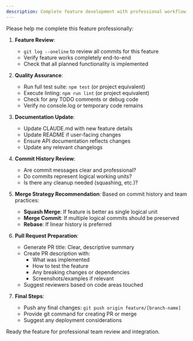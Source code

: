 ```yaml
---
description: Complete feature development with professional workflow
---
```


Please help me complete this feature professionally:

1. **Feature Review**:
   - `git log --oneline` to review all commits for this feature
   - Verify feature works completely end-to-end
   - Check that all planned functionality is implemented

2. **Quality Assurance**:
   - Run full test suite: `npm test` (or project equivalent)
   - Execute linting: `npm run lint` (or project equivalent)
   - Check for any TODO comments or debug code
   - Verify no console.log or temporary code remains

3. **Documentation Update**:
   - Update CLAUDE.md with new feature details
   - Update README if user-facing changes
   - Ensure API documentation reflects changes
   - Update any relevant changelogs

4. **Commit History Review**:
   - Are commit messages clear and professional?
   - Do commits represent logical working units?
   - Is there any cleanup needed (squashing, etc.)?

5. **Merge Strategy Recommendation**:
   Based on commit history and team practices:
   - **Squash Merge**: If feature is better as single logical unit
   - **Merge Commit**: If multiple logical commits should be preserved
   - **Rebase**: If linear history is preferred

6. **Pull Request Preparation**:
   - Generate PR title: Clear, descriptive summary
   - Create PR description with:
     * What was implemented
     * How to test the feature
     * Any breaking changes or dependencies
     * Screenshots/examples if relevant
   - Suggest reviewers based on code areas touched

7. **Final Steps**:
   - Push any final changes: `git push origin feature/[branch-name]`
   - Provide git command for creating PR or merge
   - Suggest any deployment considerations

Ready the feature for professional team review and integration.
